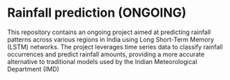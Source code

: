 # Rainfall prediction (ONGOING)

This repository contains an ongoing project aimed at predicting rainfall patterns across various regions in India using Long Short-Term Memory (LSTM) networks. The project leverages time series data to classify rainfall occurrences and predict rainfall amounts, providing a more accurate alternative to traditional models used by the Indian Meteorological Department (IMD)

